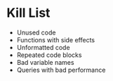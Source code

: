Kill List
=========
* Unused code
* Functions with side effects
* Unformatted code
* Repeated code blocks
* Bad variable names
* Queries with bad performance